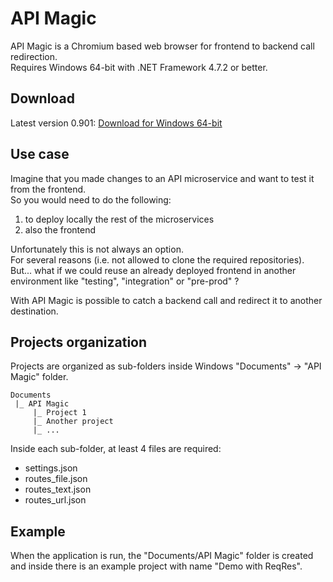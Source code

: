 # API Magic

API Magic is a Chromium based web browser for frontend to backend call redirection.\
Requires Windows 64-bit with .NET Framework 4.7.2 or better.

## Download

Latest version 0.901: [Download for Windows 64-bit](https://github.com/lucianoaibar/API-Magic/releases/latest)

## Use case

Imagine that you made changes to an API microservice and want to test it from the frontend.\
So you would need to do the following:
1. to deploy locally the rest of the microservices
2. also the frontend

Unfortunately this is not always an option.\
For several reasons (i.e. not allowed to clone the required repositories).\
But... what if we could reuse an already deployed frontend in another environment like "testing", "integration" or "pre-prod" ?

With API Magic is possible to catch a backend call and redirect it to another destination.

## Projects organization

Projects are organized as sub-folders inside Windows "Documents" -> "API Magic" folder.

```
Documents
 |_ API Magic
     |_ Project 1
     |_ Another project
     |_ ...
```

Inside each sub-folder, at least 4 files are required:

* settings.json
* routes_file.json
* routes_text.json
* routes_url.json

## Example

When the application is run, the "Documents/API Magic" folder is created and inside there is an example project with name "Demo with ReqRes".
